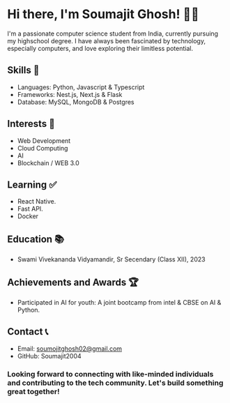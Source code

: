 # Hi there, I'm Soumajit Ghosh! 👋🏼

I'm a passionate computer science student from India, currently pursuing my highschool degree. 
I have always been fascinated by technology, especially computers, and love exploring their limitless potential.

## Skills 🔮
* Languages: Python, Javascript & Typescript
* Frameworks: Nest.js, Next.js & Flask
* Database: MySQL, MongoDB & Postgres

## Interests 🧠
* Web Development
* Cloud Computing
* AI
* Blockchain / WEB 3.0

## Learning ✅
* React Native.
* Fast API.
* Docker

## Education 📚
* Swami Vivekananda Vidyamandir, Sr Secendary (Class XII), 2023

## Achievements and Awards 🏆
* Participated in AI for youth: A joint bootcamp from intel & CBSE on AI & Python.

## Contact 📞
* Email: soumojitghosh02@gmail.com
* GitHub: Soumajit2004

### Looking forward to connecting with like-minded individuals and contributing to the tech community. Let's build something great together!
